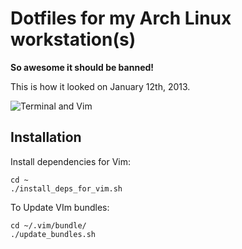 # Dotfiles for my Arch Linux workstation(s)

**So awesome it should be banned!**

This is how it looked on January 12th, 2013.

![Terminal and Vim](http://i.imgur.com/Lw8G8.jpg)

## Installation

Install dependencies for Vim:

~~~
cd ~
./install_deps_for_vim.sh
~~~

To Update VIm bundles:

~~~
cd ~/.vim/bundle/
./update_bundles.sh
~~~
